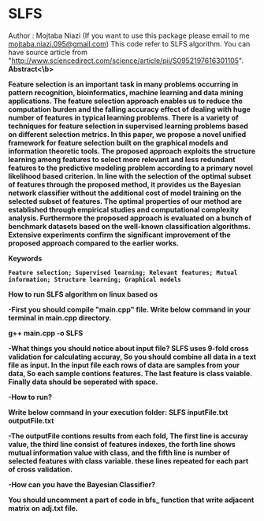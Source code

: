 # SLFS
Author : Mojtaba Niazi (If you want to use this package please email to me mojtaba.niazi.095@gmail.com)
This code refer to SLFS algorithm. You can have source article from "http://www.sciencedirect.com/science/article/pii/S0952197616301105". 
<b>Abstract<\b>

Feature selection is an important task in many problems occurring in pattern recognition, bioinformatics, machine learning and data mining applications. The feature selection approach enables us to reduce the computation burden and the falling accuracy effect of dealing with huge number of features in typical learning problems. There is a variety of techniques for feature selection in supervised learning problems based on different selection metrics. In this paper, we propose a novel unified framework for feature selection built on the graphical models and information theoretic tools. The proposed approach exploits the structure learning among features to select more relevant and less redundant features to the predictive modeling problem according to a primary novel likelihood based criterion. In line with the selection of the optimal subset of features through the proposed method, it provides us the Bayesian network classifier without the additional cost of model training on the selected subset of features. The optimal properties of our method are established through empirical studies and computational complexity analysis. Furthermore the proposed approach is evaluated on a bunch of benchmark datasets based on the well-known classification algorithms. Extensive experiments confirm the significant improvement of the proposed approach compared to the earlier works.

Keywords

    Feature selection; Supervised learning; Relevant features; Mutual information; Structure learning; Graphical models

How to run SLFS algorithm on linux based os

-First you should compile "main.cpp" file. Write below command in your terminal in main.cpp directory.

g++ main.cpp -o SLFS

-What things you should notice about input file?
SLFS uses 9-fold cross validation for calculating accuray, So you should combine all data in a text file as input. In the input file each rows of data are samples from your data, So each sample contions features. The last feature is class vaiable. Finally data should be seperated with space.

-How to run?

Write below command in your execution folder:
SLFS inputFile.txt outputFile.txt

-The outputFile contions results from each fold, The first line is accuray value, the third line consist of features indexes, 
the forth line shows mutual information value with class, and the fifth line is number of selected features with class variable. these lines repeated for each part of cross validation.

-How can you have the Bayesian Classifier?

You should uncomment a part of code in bfs_ function that write adjacent matrix on adj.txt file.

 
